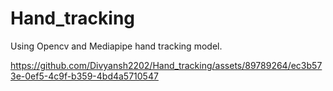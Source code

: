 # Hand_tracking
Using Opencv and Mediapipe hand tracking model.


https://github.com/Divyansh2202/Hand_tracking/assets/89789264/ec3b573e-0ef5-4c9f-b359-4bd4a5710547

